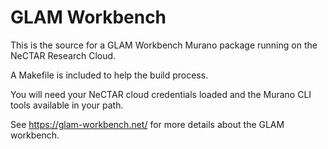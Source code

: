 GLAM Workbench
==============

This is the source for a GLAM Workbench Murano package running on the
NeCTAR Research Cloud.

A Makefile is included to help the build process.

You will need your NeCTAR cloud credentials loaded and the Murano CLI tools
available in your path.

See https://glam-workbench.net/ for more details about the GLAM workbench.
